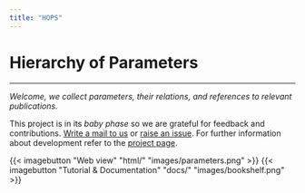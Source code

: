 ```yaml
---
title: "HOPS"
---
```


# <span class="glow">H</span>ierarchy <span class="glow">o</span>f <span class="glow">P</span>arameter<span class="glow">s</span>

---

*Welcome, we collect parameters, their relations, and references to relevant publications.*

This project is in its *baby phase* so we are grateful for feedback and contributions.
[Write a mail to us](mailto:vaclav.blazej@warwick.ac.uk) or [raise an issue](https://github.com/vaclavblazej/parameters-code/issues).
For further information about development refer to the [project page](https://github.com/vaclavblazej/parameters-code).

<div class="imagebuttons">
    {{< imagebutton "Web view" "html/" "images/parameters.png" >}}
    {{< imagebutton "Tutorial & Documentation" "docs/" "images/bookshelf.png" >}}
</div>

<br/>

